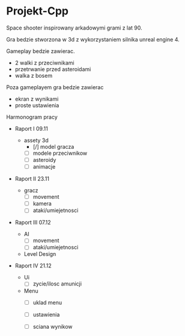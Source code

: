 # Projekt-Cpp

Space shooter inspirowany arkadowymi grami z lat 90.

Gra bedzie stworzona w 3d z wykorzystaniem silnika unreal engine 4.

Gameplay bedzie zawierac.
   - 2 walki z przeciwnikami
   - przetrwanie przed asteroidami
   - walka z bosem
 
 Poza gameplayem gra bedzie zawierac 
   - ekran z wynikami
   - proste ustawienia


Harmonogram pracy
   - Raport I     09.11
       - assety 3d
           - [/] model gracza
           - [ ] modele przeciwnikow
           - [ ] asteroidy
           - [ ] animacje
 
   - Raport II    23.11
       - gracz
           - [ ] movement
           - [ ] kamera
           - [ ] ataki/umiejetnosci
      
   - Raport III   07.12
       - AI
           - [ ] movement
           - [ ] ataki/umiejetnosci
       - Level Design

     
   - Raport IV    21.12
       - Ui
           - [ ] zycie/ilosc amunicji
       - Menu
           - [ ] uklad menu
           - [ ] ustawienia
           - [ ] sciana wynikow
       
